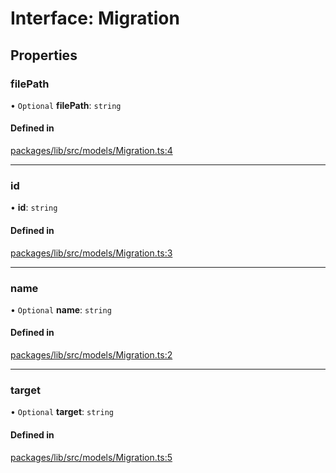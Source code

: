 # Interface: Migration

## Properties

### filePath

• `Optional` **filePath**: `string`

#### Defined in

[packages/lib/src/models/Migration.ts:4](https://github.com/Knaackee/hotmig/blob/f83b948/packages/lib/src/models/Migration.ts#L4)

___

### id

• **id**: `string`

#### Defined in

[packages/lib/src/models/Migration.ts:3](https://github.com/Knaackee/hotmig/blob/f83b948/packages/lib/src/models/Migration.ts#L3)

___

### name

• `Optional` **name**: `string`

#### Defined in

[packages/lib/src/models/Migration.ts:2](https://github.com/Knaackee/hotmig/blob/f83b948/packages/lib/src/models/Migration.ts#L2)

___

### target

• `Optional` **target**: `string`

#### Defined in

[packages/lib/src/models/Migration.ts:5](https://github.com/Knaackee/hotmig/blob/f83b948/packages/lib/src/models/Migration.ts#L5)
